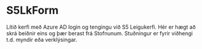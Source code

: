# S5LkForm
Lítið kerfi með Azure AD login og tengingu við S5 Leigukerfi.
Hér er hægt að skrá beiðnir eins og þær berast frá Stofnunum.
Stuðningur er fyrir viðhengi t.d. myndir eða verklýsingar.

